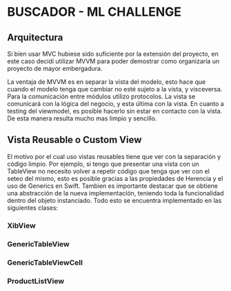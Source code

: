 # BUSCADOR - ML CHALLENGE

## Arquitectura

Si bien usar MVC hubiese sido suficiente por la extensión del proyecto, en este caso decidí utilizar MVVM para poder demostrar como organizaría un proyecto de mayor embergadura.

La ventaja de MVVM es en separar la vista del modelo, esto hace  que cuando el modelo tenga que cambiar no esté sujeto a la vista, y visceversa.
Para la comunicación entre módulos utilizo protocolos. La vista se comunicará con la lógica del negocio, y esta última con la vista. 
En cuanto a testing del viewmodel, es posible hacerlo sin estar en contacto con la vista. De esta manera resulta mucho mas limpio y sencillo. 

## Vista Reusable o Custom View

El motivo por el cual uso vistas reusables tiene que ver con la separación y código limpio. Por ejemplo, si tengo que presentar una vista con un TableView no necesito volver a repetir código que tenga que ver con el seteo del mismo, esto es posible gracias a las propiedades de Herencia y el uso de Generics en Swift.
Tambien es importante destacar que se obtiene una abstracción de la nueva implementación, teniendo toda la funcionalidad dentro del objeto instanciado.
Todo esto se encuentra implementado en las siguientes clases:

### XibView
### GenericTableView
### GenericTableViewCell
### ProductListView



